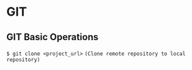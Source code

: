 # GIT

## GIT Basic Operations

```$ git clone <project_url>``` `(Clone remote repository to local repository)`
